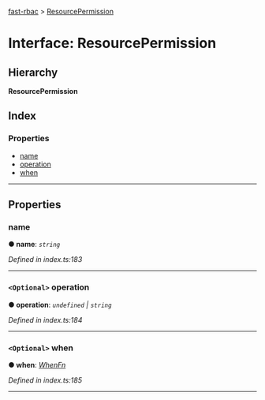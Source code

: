 [fast-rbac](../README.md) > [ResourcePermission](../interfaces/rbac.resourcepermission.md)

# Interface: ResourcePermission

## Hierarchy

**ResourcePermission**

## Index

### Properties

* [name](rbac.resourcepermission.md#name)
* [operation](rbac.resourcepermission.md#operation)
* [when](rbac.resourcepermission.md#when)

---

## Properties

<a id="name"></a>

###  name

**● name**: *`string`*

*Defined in index.ts:183*

___
<a id="operation"></a>

### `<Optional>` operation

**● operation**: *`undefined` \| `string`*

*Defined in index.ts:184*

___
<a id="when"></a>

### `<Optional>` when

**● when**: *[WhenFn](../#whenfn)*

*Defined in index.ts:185*

___

